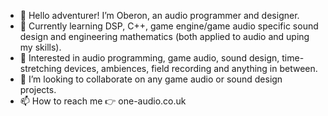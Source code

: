- 👋 Hello adventurer! I’m Oberon, an audio programmer and designer.
- 🌱 Currently learning DSP, C++, game engine/game audio specific sound design and engineering mathematics (both applied to audio and uping my skills).
- 👀 Interested in audio programming, game audio, sound design, time-stretching devices, ambiences, field recording and anything in between.
- 💞️ I’m looking to collaborate on any game audio or sound design projects.
- 📫 How to reach me 👉 one-audio.co.uk

<!---
0bi0n3/0bi0n3 is a ✨ special ✨ repository because its `README.md` (this file) appears on your GitHub profile.
You can click the Preview link to take a look at your changes.
--->
